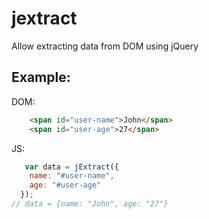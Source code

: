 # jextract
Allow extracting data from DOM using jQuery
## Example:
DOM:
```html
    <span id="user-name">John</span>
    <span id="user-age">27</span>
```
JS:
```javascript
   var data = jExtract({
    name: "#user-name",
    age: "#user-age"
  }); 
// data = {name: "John", age: "27"}
```

